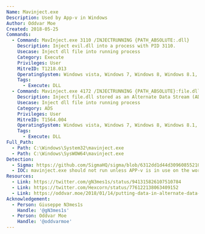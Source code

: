 ```yaml
---
Name: Mavinject.exe
Description: Used by App-v in Windows
Author: Oddvar Moe
Created: 2018-05-25
Commands:
  - Command: MavInject.exe 3110 /INJECTRUNNING {PATH_ABSOLUTE:.dll}
    Description: Inject evil.dll into a process with PID 3110.
    Usecase: Inject dll file into running process
    Category: Execute
    Privileges: User
    MitreID: T1218.013
    OperatingSystem: Windows vista, Windows 7, Windows 8, Windows 8.1, Windows 10, Windows 11
    Tags:
      - Execute: DLL
  - Command: Mavinject.exe 4172 /INJECTRUNNING {PATH_ABSOLUTE}:file.dll
    Description: Inject file.dll stored as an Alternate Data Stream (ADS) into a process with PID 4172
    Usecase: Inject dll file into running process
    Category: ADS
    Privileges: User
    MitreID: T1564.004
    OperatingSystem: Windows vista, Windows 7, Windows 8, Windows 8.1, Windows 10, Windows 11
    Tags:
      - Execute: DLL
Full_Path:
  - Path: C:\Windows\System32\mavinject.exe
  - Path: C:\Windows\SysWOW64\mavinject.exe
Detection:
  - Sigma: https://github.com/SigmaHQ/sigma/blob/6312dd1d44d309608552105c334948f793e89f48/rules/windows/process_creation/proc_creation_win_lolbin_mavinject_process_injection.yml
  - IOC: mavinject.exe should not run unless APP-v is in use on the workstation
Resources:
  - Link: https://twitter.com/gN3mes1s/status/941315826107510784
  - Link: https://twitter.com/Hexcorn/status/776122138063409152
  - Link: https://oddvar.moe/2018/01/14/putting-data-in-alternate-data-streams-and-how-to-execute-it/
Acknowledgement:
  - Person: Giuseppe N3mes1s
    Handle: '@gN3mes1s'
  - Person: Oddvar Moe
    Handle: '@oddvarmoe'
---
```

